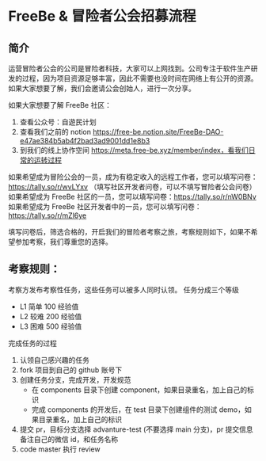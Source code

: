 # FreeBe & 冒险者公会招募流程

## 简介
运营冒险者公会的公司是冒险者科技，大家可以上网找到。公司专注于软件生产研发的过程，因为项目资源足够丰富，因此不需要也没时间在网络上有公开的资源。如果大家想要了解，我们会邀请公会创始人，进行一次分享。

如果大家想要了解 FreeBe 社区：
1. 查看公众号：自遊民计划
2. 查看我们之前的 notion https://free-be.notion.site/FreeBe-DAO-e47ae384b5ab4f2bad3ad9001dd1e8b3
3. 到我们的线上协作空间 https://meta.free-be.xyz/member/index，看我们日常的运转过程

如果希望成为冒险公会的一员，成为有稳定收入的远程工作者，您可以填写问卷：https://tally.so/r/wvLYxv （填写社区开发者问卷，可以不填写冒险者公会问卷）
如果希望成为 FreeBe 社区的一员，您可以填写问卷：https://tally.so/r/nW0BNv
如果希望成为 FreeBe 社区开发者中的一员，您可以填写问卷：https://tally.so/r/mZl6ye

填写问卷后，筛选合格的，开启我们的冒险者考察之旅，考察规则如下，如果不希望参加考察，我们尊重您的选择。

## 考察规则：
考察方发布考察性任务，这些任务可以被多人同时认领。
任务分成三个等级
- L1 简单 100 经验值
- L2 较难 200 经验值
- L3 困难 500 经验值

完成任务的过程
1. 认领自己感兴趣的任务
2. fork 项目到自己的 github 账号下
3. 创建任务分支，完成开发，开发规范
    - 在 components 目录下创建 component，如果目录重名，加上自己的标识
    - 完成 components 的开发后，在 test 目录下创建组件的测试 demo，如果目录重名，加上自己的标识
1. 提交 pr，目标分支选择 advanture-test (不要选择 main 分支)，pr 提交信息备注自己的微信 id，和任务名称
2. code master 执行 review



  
